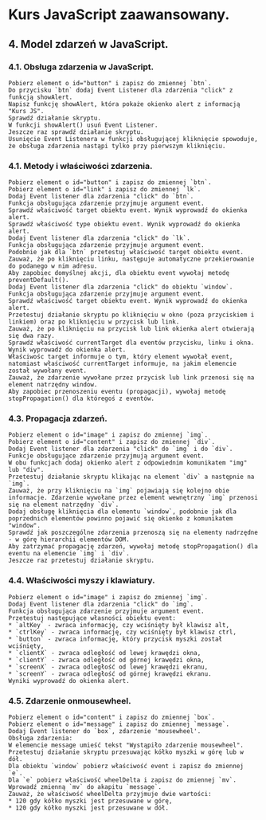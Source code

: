 # Kurs JavaScript zaawansowany.
## 4. Model zdarzeń w JavaScript.
### 4.1. Obsługa zdarzenia w JavaScript.
    Pobierz element o id="button" i zapisz do zmiennej `btn`.
    Do przycisku `btn` dodaj Event Listener dla zdarzenia "click" z funkcją showAlert.
    Napisz funkcję showAlert, która pokaże okienko alert z informacją "Kurs JS".
    Sprawdź działanie skryptu.
    W funkcji showAlert() usuń Event Listener.
    Jeszcze raz sprawdź działanie skryptu.
    Usunięcie Event Listenera w funkcji obsługującej kliknięcie spowoduje, że obsługa zdarzenia nastąpi tylko przy pierwszym kliknięciu.

### 4.1. Metody i właściwości zdarzenia.
    Pobierz element o id="button" i zapisz do zmiennej `btn`.
    Pobierz element o id="link" i zapisz do zmiennej `lk`.
    Dodaj Event listener dla zdarzenia "click" do `btn`.
    Funkcja obsługująca zdarzenie przyjmuje argument event.
    Sprawdź właściwość target obiektu event. Wynik wyprowadź do okienka alert.
    Sprawdź właściwość type obiektu event. Wynik wyprowadź do okienka alert.
    Dodaj Event listener dla zdarzenia "click" do `lk`.
    Funkcja obsługująca zdarzenie przyjmuje argument event.
    Podobnie jak dla `btn` przetestuj właściwość target obiektu event.
    Zauważ, że po kliknięciu linku, następuje automatyczne przekierowanie do podanego w nim adresu.
    Aby zapobiec domyślnej akcji, dla obiektu event wywołaj metodę preventDefault().
    Dodaj Event listener dla zdarzenia "click" do obiektu `window`.
    Funkcja obsługująca zdarzenie przyjmuje argument event.
    Sprawdź właściwość target obiektu event. Wynik wyprowadź do okienka alert.
    Przetestuj działanie skryptu po kliknięciu w okno (poza przyciskiem i linkiem) oraz po kliknięciu w przycisk lub link.
    Zauważ, że po kliknięciu na przycisk lub link okienka alert otwierają się dwa razy.
    Sprawdź właściwość currentTarget dla eventów przycisku, linku i okna. Wynik wyprowadź do okienka alert.
    Właściwośc target informuje o tym, który element wywołał event, natomiast właściwość currentTarget informuje, na jakim elemencie został wywołany event.
    Zauważ, że zdarzenie wywołane przez przycisk lub link przenosi się na element natrzędny window.
    Aby zapobiec przenoszeniu eventu (propagacji), wywołaj metodę stopPropagation() dla któregoś z eventów.

### 4.3. Propagacja zdarzeń.
    Pobierz element o id="image" i zapisz do zmiennej `img`.
    Pobierz element o id="content" i zapisz do zmiennej `div`.
    Dodaj Event listener dla zdarzenia "click" do `img` i do `div`.
    Funkcje obsługujące zdarzenie przyjmują argument event.
    W obu funkcjach dodaj okienko alert z odpowiednim komunikatem "img" lub "div".
    Przetestuj działanie skryptu klikając na element `div` a następnie na `img`.
    Zauważ, że przy kliknięciu na `img` pojawiają się kolejno obie informacje. Zdarzenie wywołane przez element wewnętrzny `img` przenosi się na element natrzędny `div`.
    Dodaj obsługę kliknięcia dla elementu `window`, podobnie jak dla poprzednich elementów powinno pojawić się okienko z komunikatem "window".
    Sprawdź jak poszczególne zdarzenia przenoszą się na elementy nadrzędne - w górę hierarchii elementów DOM.
    Aby zatrzymać propagację zdarzeń, wywołaj metodę stopPropagation() dla eventu na elemencie `img` i `div`.
    Jeszcze raz przetestuj działanie skryptu.

### 4.4. Właściwości myszy i klawiatury.
    Pobierz element o id="image" i zapisz do zmiennej `img`.
    Dodaj Event listener dla zdarzenia "click" do `img`.
    Funkcja obsługująca zdarzenie przyjmuje argument event.
    Przetestuj następujące własności obiektu event:
    * `altKey` - zwraca informację, czy wciśnięty był klawisz alt,
    * `ctrlKey` - zwraca informację, czy wciśnięty był klawisz ctrl,
    * `button` - zwraca informację, który przycisk myszki został wciśnięty,
    * `clientX` - zwraca odległość od lewej krawędzi okna,
    * `clientY` - zwraca odległość od górnej krawędzi okna,
    * `screenX` - zwraca odległość od lewej krawędzi ekranu,
    * `screenY` - zwraca odległość od górnej krawędzi ekranu.
    Wyniki wyprowadź do okienka alert.

### 4.5. Zdarzenie onmousewheel.
    Pobierz element o id="content" i zapisz do zmiennej `box`.
    Pobierz element o id="message" i zapisz do zmiennej `message`.
    Dodaj Event listener do `box`, zdarzenie 'mousewheel'.
    Obsługa zdarzenia:
    W elemencie message umieść tekst "Wystąpiło zdarzenie mousewheel".
    Przetestuj działanie skryptu przesuwając kółko myszki w górę lub w dół.
    Dla obiektu `window` pobierz właściwość event i zapisz do zmiennej `e`.
    Dla `e` pobierz właściwość wheelDelta i zapisz do zmiennej `mv`.
    Wprowadź zmienną `mv` do akapitu `message`.
    Zauważ, że właściwość wheelDelta przyjmuje dwie wartości:
    * 120 gdy kółko myszki jest przesuwane w górę,
    * 120 gdy kółko myszki jest przesuwane w dół.
